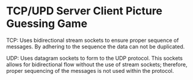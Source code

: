 # TCP/UPD Server Client Picture Guessing Game
TCP: Uses bidirectional stream sockets to ensure proper sequence of messages.  By adhering to the sequence the data can not be duplicated.

UDP: Uses datagram sockets to form to the UDP protocol.  This sockets allows for bidirectional flow without the use of stream sockets; therefore, proper sequencing of the messages is not used within the protocol.  

